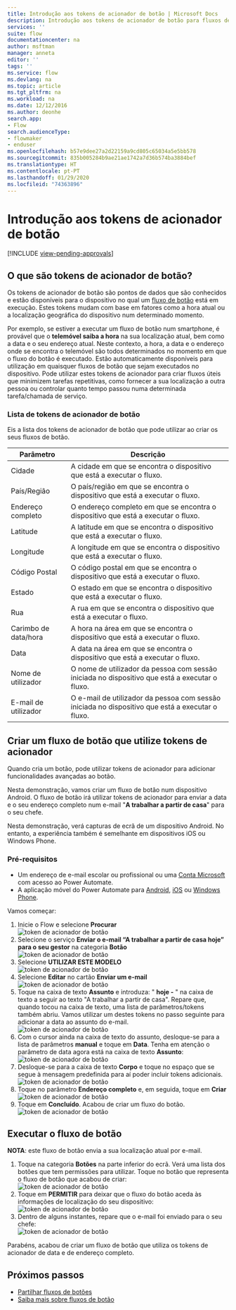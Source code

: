 ```yaml
---
title: Introdução aos tokens de acionador de botão | Microsoft Docs
description: Introdução aos tokens de acionador de botão para fluxos de botão Microsoft.
services: ''
suite: flow
documentationcenter: na
author: msftman
manager: anneta
editor: ''
tags: ''
ms.service: flow
ms.devlang: na
ms.topic: article
ms.tgt_pltfrm: na
ms.workload: na
ms.date: 12/12/2016
ms.author: deonhe
search.app:
- Flow
search.audienceType:
- flowmaker
- enduser
ms.openlocfilehash: b57e9dee27a2d22159a9cd805c65034a5e5bb578
ms.sourcegitcommit: 835b005284b9ae21ae1742a7d36b574ba3884bef
ms.translationtype: HT
ms.contentlocale: pt-PT
ms.lasthandoff: 01/29/2020
ms.locfileid: "74363896"
---
```

# <a name="get-started-with-button-trigger-tokens"></a>Introdução aos tokens de acionador de botão
[!INCLUDE [view-pending-approvals](includes/cc-rebrand.md)]
## <a name="what-are-button-trigger-tokens"></a>O que são tokens de acionador de botão?
Os tokens de acionador de botão são pontos de dados que são conhecidos e estão disponíveis para o dispositivo no qual um [fluxo de botão](introduction-to-button-flows.md) está em execução. Estes tokens mudam com base em fatores como a hora atual ou a localização geográfica do dispositivo num determinado momento.  

Por exemplo, se estiver a executar um fluxo de botão num smartphone, é provável que o **telemóvel saiba a hora** na sua localização atual, bem como a data e o seu endereço atual. Neste contexto, a hora, a data e o endereço onde se encontra o telemóvel são todos determinados no momento em que o fluxo do botão é executado. Estão automaticamente disponíveis para utilização em quaisquer fluxos de botão que sejam executados no dispositivo. Pode utilizar estes tokens de acionador para criar fluxos úteis que minimizem tarefas repetitivas, como fornecer a sua localização a outra pessoa ou controlar quanto tempo passou numa determinada tarefa/chamada de serviço.

### <a name="list-of-button-trigger-tokens"></a>Lista de tokens de acionador de botão
Eis a lista dos tokens de acionador de botão que pode utilizar ao criar os seus fluxos de botão.

| Parâmetro | Descrição |
| --- | --- |
| Cidade |A cidade em que se encontra o dispositivo que está a executar o fluxo. |
| País/Região |O país/região em que se encontra o dispositivo que está a executar o fluxo. |
| Endereço completo |O endereço completo em que se encontra o dispositivo que está a executar o fluxo. |
| Latitude |A latitude em que se encontra o dispositivo que está a executar o fluxo. |
| Longitude |A longitude em que se encontra o dispositivo que está a executar o fluxo. |
| Código Postal |O código postal em que se encontra o dispositivo que está a executar o fluxo. |
| Estado |O estado em que se encontra o dispositivo que está a executar o fluxo. |
| Rua |A rua em que se encontra o dispositivo que está a executar o fluxo. |
| Carimbo de data/hora |A hora na área em que se encontra o dispositivo que está a executar o fluxo. |
| Data |A data na área em que se encontra o dispositivo que está a executar o fluxo. |
| Nome de utilizador |O nome de utilizador da pessoa com sessão iniciada no dispositivo que está a executar o fluxo. |
| E-mail de utilizador |O e-mail de utilizador da pessoa com sessão iniciada no dispositivo que está a executar o fluxo. |

## <a name="create-a-button-flow-that-uses-trigger-tokens"></a>Criar um fluxo de botão que utilize tokens de acionador
Quando cria um botão, pode utilizar tokens de acionador para adicionar funcionalidades avançadas ao botão.

Nesta demonstração, vamos criar um fluxo de botão num dispositivo Android. O fluxo de botão irá utilizar tokens de acionador para enviar a data e o seu endereço completo num e-mail "**A trabalhar a partir de casa**" para o seu chefe.

Nesta demonstração, verá capturas de ecrã de um dispositivo Android. No entanto, a experiência também é semelhante em dispositivos iOS ou Windows Phone.

### <a name="prerequisites"></a>Pré-requisitos
* Um endereço de e-mail escolar ou profissional ou uma [Conta Microsoft](https://account.microsoft.com/about?refd=www.microsoft.com) com acesso ao Power Automate.
* A aplicação móvel do Power Automate para [Android](https://aka.ms/flowmobiledocsandroid), [iOS](https://aka.ms/flowmobiledocsios) ou [Windows Phone](https://aka.ms/flowmobilewindows).

Vamos começar:

1. Inicie o Flow e selecione **Procurar**   
   ![token de acionador de botão](./media/introduction-to-button-trigger-tokens/1.png)  
2. Selecione o serviço **Enviar o e-mail “A trabalhar a partir de casa hoje” para o seu gestor** na categoria **Botão**   
   ![token de acionador de botão](./media/introduction-to-button-trigger-tokens/2.png)  
3. Selecione **UTILIZAR ESTE MODELO**  
   ![token de acionador de botão](./media/introduction-to-button-trigger-tokens/3.png)  
4. Selecione **Editar** no cartão **Enviar um e-mail**  
   ![token de acionador de botão](./media/introduction-to-button-trigger-tokens/3-5.png)  
5. Toque na caixa de texto **Assunto** e introduza: " **hoje -** " na caixa de texto a seguir ao texto "A trabalhar a partir de casa". Repare que, quando tocou na caixa de texto, uma lista de parâmetros/tokens também abriu. Vamos utilizar um destes tokens no passo seguinte para adicionar a data ao assunto do e-mail.  
   ![token de acionador de botão](./media/introduction-to-button-trigger-tokens/4.png)  
6. Com o cursor ainda na caixa de texto do assunto, desloque-se para a lista de parâmetros **manual** e toque em **Data**. Tenha em atenção o parâmetro de data agora está na caixa de texto **Assunto**:  
   ![token de acionador de botão](./media/introduction-to-button-trigger-tokens/6.png)  
7. Desloque-se para a caixa de texto **Corpo** e toque no espaço que se segue à mensagem predefinida para aí poder incluir tokens adicionais.  
   ![token de acionador de botão](./media/introduction-to-button-trigger-tokens/7.png)  
8. Toque no parâmetro **Endereço completo** e, em seguida, toque em **Criar**  
   ![token de acionador de botão](./media/introduction-to-button-trigger-tokens/8.png)  
9. Toque em **Concluído**. Acabou de criar um fluxo do botão.  
   ![token de acionador de botão](./media/introduction-to-button-trigger-tokens/9.png)  

## <a name="run-the-button-flow"></a>Executar o fluxo de botão
**NOTA**: este fluxo de botão envia a sua localização atual por e-mail.  

1. Toque na categoria **Botões** na parte inferior do ecrã. Verá uma lista dos botões que tem permissões para utilizar. Toque no botão que representa o fluxo de botão que acabou de criar:  
   ![token de acionador de botão](./media/introduction-to-button-trigger-tokens/10.png)  
2. Toque em **PERMITIR** para deixar que o fluxo do botão aceda às informações de localização do seu dispositivo:  
   ![token de acionador de botão](./media/introduction-to-button-trigger-tokens/11.png)  
3. Dentro de alguns instantes, repare que o e-mail foi enviado para o seu chefe:  
   ![token de acionador de botão](./media/introduction-to-button-trigger-tokens/12.png)  

Parabéns, acabou de criar um fluxo de botão que utiliza os tokens de acionador de data e de endereço completo. 

## <a name="next-steps"></a>Próximos passos
* [Partilhar fluxos de botões](share-buttons.md)
* [Saiba mais sobre fluxos de botão](introduction-to-button-flows.md)
